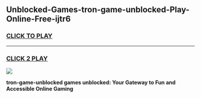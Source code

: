 
## Unblocked-Games-tron-game-unblocked-Play-Online-Free-ijtr6
<h3>
<a href="https://premium76.site?title=tron-game-unblocked&ref=26A">CLICK TO PLAY</a></h3>
<hr>

<h3>
<a href="https://premium76.site?title=tron-game-unblocked&ref=26A">CLICK 2 PLAY</a>
  
</h3>

<a href="https://premium76.site?title=tron-game-unblocked&ref=26A"><img src="https://clearcache.store/games.png"></a>


**tron-game-unblocked games unblocked: Your Gateway to Fun and Accessible Online Gaming**
